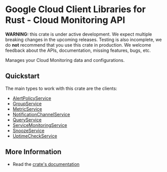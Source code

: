 # Google Cloud Client Libraries for Rust - Cloud Monitoring API

<!-- Code generated by sidekick. DO NOT EDIT. -->

**WARNING:** this crate is under active development. We expect multiple breaking
changes in the upcoming releases. Testing is also incomplete, we do **not**
recommend that you use this crate in production. We welcome feedback about the
APIs, documentation, missing features, bugs, etc.

Manages your Cloud Monitoring data and configurations.

## Quickstart

The main types to work with this crate are the clients:

- [AlertPolicyService]
- [GroupService]
- [MetricService]
- [NotificationChannelService]
- [QueryService]
- [ServiceMonitoringService]
- [SnoozeService]
- [UptimeCheckService]

## More Information

- Read the [crate's documentation](https://docs.rs/google-cloud-monitoring-v3/latest/google-cloud-monitoring-v3)

[AlertPolicyService]: https://docs.rs/google-cloud-monitoring-v3/latest/google_cloud_monitoring_v3/client/struct.AlertPolicyService.html
[GroupService]: https://docs.rs/google-cloud-monitoring-v3/latest/google_cloud_monitoring_v3/client/struct.GroupService.html
[MetricService]: https://docs.rs/google-cloud-monitoring-v3/latest/google_cloud_monitoring_v3/client/struct.MetricService.html
[NotificationChannelService]: https://docs.rs/google-cloud-monitoring-v3/latest/google_cloud_monitoring_v3/client/struct.NotificationChannelService.html
[QueryService]: https://docs.rs/google-cloud-monitoring-v3/latest/google_cloud_monitoring_v3/client/struct.QueryService.html
[ServiceMonitoringService]: https://docs.rs/google-cloud-monitoring-v3/latest/google_cloud_monitoring_v3/client/struct.ServiceMonitoringService.html
[SnoozeService]: https://docs.rs/google-cloud-monitoring-v3/latest/google_cloud_monitoring_v3/client/struct.SnoozeService.html
[UptimeCheckService]: https://docs.rs/google-cloud-monitoring-v3/latest/google_cloud_monitoring_v3/client/struct.UptimeCheckService.html
